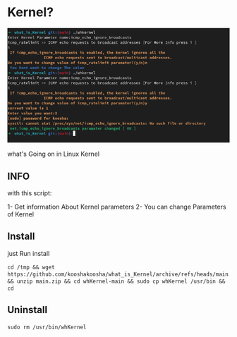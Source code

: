 # Kernel?

![whkernel](./whkernel.png "whkernel image")

what's Going on in Linux Kernel

## INFO

with this script:

1- Get information About Kernel parameters 
2- You can change Parameters of Kernel


## Install 

just Run install

```
cd /tmp && wget https://github.com/kooshakoosha/what_is_Kernel/archive/refs/heads/main.zip && unzip main.zip && cd whKernel-main && sudo cp whKernel /usr/bin && cd
```




## Uninstall 

```
sudo rm /usr/bin/whKernel
```

